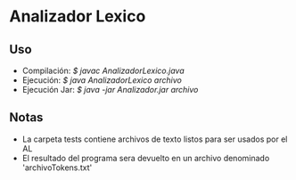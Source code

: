 # Analizador Lexico

## Uso
* Compilación: _$ javac AnalizadorLexico.java_
* Ejecución: _$ java AnalizadorLexico archivo_
* Ejecución Jar: _$ java -jar Analizador.jar archivo_

## Notas
* La carpeta tests contiene archivos de texto listos para ser usados por el AL
* El resultado del programa sera devuelto en un archivo denominado 'archivoTokens.txt'
